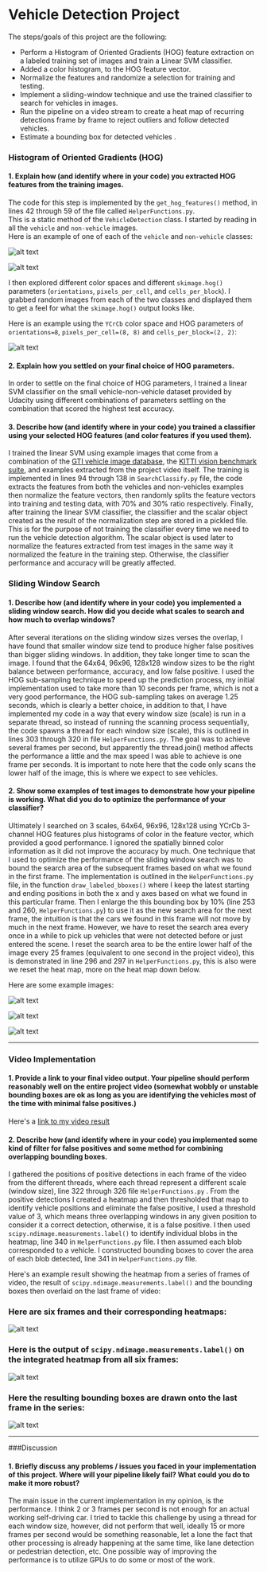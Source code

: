 
# Vehicle Detection Project

The steps/goals of this project are the following:

* Perform a Histogram of Oriented Gradients (HOG) feature extraction on a labeled training set of images and train a Linear SVM classifier.
* Added a color histogram, to the HOG feature vector. 
* Normalize the features and randomize a selection for training and testing.
* Implement a sliding-window technique and use the trained classifier to search for vehicles in images.
* Run the pipeline on a video stream to create a heat map of recurring detections frame by frame to reject outliers and follow detected vehicles.
* Estimate a bounding box for detected vehicles .

[//]: # (Image References)
[image1]: ./examples/bbox_1.jpg
[image2]: ./examples/bbox_2.jpg
[image3]: ./examples/bbox_3.jpg
[HOG]: ./examples/HOG_example.jpg
[vehicle]: ./examples/vehicle.jpeg
[not_vehicle]: ./examples/not_vehicle.png
[image4]: ./examples/sliding_window.jpg
[image5]: ./examples/bboxes_and_heat.png
[image6]: ./examples/labels_map.png
[image7]: ./examples/output_bboxes.png
[video1]: ./project_video.mp4


### Histogram of Oriented Gradients (HOG)

#### 1. Explain how (and identify where in your code) you extracted HOG features from the training images.

The code for this step is implemented by the `get_hog_features()` method, in lines 42 through 59 of the file called `HelperFunctions.py`.  
This is a static method of the `VehicleDetection` class. 
I started by reading in all the `vehicle` and `non-vehicle` images.  
Here is an example of one of each of the `vehicle` and `non-vehicle` classes:

![alt text][vehicle]

![alt text][not_vehicle]

I then explored different color spaces and different `skimage.hog()` parameters (`orientations`, `pixels_per_cell`, and `cells_per_block`).  I grabbed random images from each of the two classes and displayed them to get a feel for what the `skimage.hog()` output looks like.

Here is an example using the `YCrCb` color space and HOG parameters of `orientations=8`, `pixels_per_cell=(8, 8)` and `cells_per_block=(2, 2)`:


![alt text][HOG]

#### 2. Explain how you settled on your final choice of HOG parameters.

In order to settle on the final choice of HOG parameters, I trained a linear SVM classifier on the small vehicle-non-vehicle
dataset provided by Udacity using different combinations of parameters settling on the combination that scored
the highest test accuracy. 


#### 3. Describe how (and identify where in your code) you trained a classifier using your selected HOG features (and color features if you used them).

I trained the linear SVM using example images that come from a combination of 
the [GTI vehicle image database](http://www.gti.ssr.upm.es/data/Vehicle_database.html), 
the [KITTI vision benchmark suite](http://www.cvlibs.net/datasets/kitti/), 
and examples extracted from the project video itself.
The training is implemented in lines 94 through 138 in `SearchClassify.py` file, the code extracts the features
from both the vehicles and non-vehicles examples then normalize the feature vectors, then randomly splits the
feature vectors into training and testing data, with 70% and 30% ratio respectively. Finally, after training
the linear SVM classifier, the classifier and the scalar object created as the result of the normalization step are stored in a pickled file.
This is for the purpose of not training the classifier every time we need to run the vehicle detection algorithm.
The scalar object is used later to normalize the features extracted from test images in the same way it normalized
the feature in the training step. Otherwise, the classifier performance and accuracy will be greatly affected.

### Sliding Window Search

#### 1. Describe how (and identify where in your code) you implemented a sliding window search.  How did you decide what scales to search and how much to overlap windows?
After several iterations on the sliding window sizes verses the overlap, I have found that smaller window size
tend to produce higher false positives than bigger sliding windows. In addition, they take longer time to scan
the image. I found that the 64x64, 96x96, 128x128 window sizes to be the right balance between performance, 
accuracy, and low false positive.
I used the HOG sub-sampling technique to speed up the prediction process, my initial implementation used to 
take more than 10 seconds per frame, which is not a very good performance, the HOG sub-sampling takes 
on average 1.25 seconds, which is clearly a better choice, in addition to that, I have implemented my code in
a way that every window size (scale) is run in a separate thread, so instead of running the scanning process
sequentially, the code spawns a thread for each window size (scale), this is outlined in lines 303 through 320
in file `HelperFunctions.py`. The goal was to achieve several frames per second, but apparently the thread.join()
method affects the performance a little and the max speed I was able to achieve is one frame per seconds.
It is important to note here that the code only scans the lower half of the image, this is where we expect to
see vehicles.

#### 2. Show some examples of test images to demonstrate how your pipeline is working.  What did you do to optimize the performance of your classifier?

Ultimately I searched on 3 scales, 64x64, 96x96, 128x128 using YCrCb 3-channel HOG features plus 
histograms of color in the feature vector, which provided a good performance. 
I ignored the spatially binned color information as it did not improve the accuracy by much.
One technique that I used to optimize the performance of the sliding window search was to bound 
the search area of the subsequent frames based on what we found in the first frame. The implementation is
outlined in the `HelperFunctions.py` file, in the function `draw_labeled_bboxes()` where I keep the latest
starting and ending positions in both the x and y axes based on what we found in this particular frame.
Then I enlarge the this bounding box by 10% (line 253 and 260, `HelperFunctions.py`) to use it as the new
search area for the next frame, the intuition is that the cars we found in this frame will not move by much
in the next frame. However, we have to reset the search area every once in a while to pick up vehicles that 
were not detected before or just entered the scene. I reset the search area to be the entire lower half
of the image every 25 frames (equivalent to one second in the project video), this is demonstrated in 
line 296 and 297 in `HelperFunctions.py`, this is also were we reset the heat map, more on the heat map
down below.

Here are some example images:

![alt text][image1]

![alt text][image2]

![alt text][image3]

---

### Video Implementation

#### 1. Provide a link to your final video output.  Your pipeline should perform reasonably well on the entire project video (somewhat wobbly or unstable bounding boxes are ok as long as you are identifying the vehicles most of the time with minimal false positives.)
Here's a [link to my video result](./project_video_out.mp4)


#### 2. Describe how (and identify where in your code) you implemented some kind of filter for false positives and some method for combining overlapping bounding boxes.

I gathered the positions of positive detections in each frame of the video from the different threads, 
where each thread represent a different scale (window size), line 322 through 326 file `HelperFunctions.py` .
From the positive detections I created a heatmap and then thresholded that 
map to identify vehicle positions and eliminate the false positive, I used a threshold value of 3, which means
three overlapping windows in any given position to consider it a correct detection, otherwise, it is a 
false positive.
I then used `scipy.ndimage.measurements.label()` to identify individual blobs in the heatmap, line 340 in 
`HelperFunctions.py` file.
I then assumed each blob corresponded to a vehicle.
I constructed bounding boxes to cover the area of each blob detected, line 341 in `HelperFunctions.py` file.  

Here's an example result showing the heatmap from a series of frames of video, 
the result of `scipy.ndimage.measurements.label()` and the bounding boxes then overlaid on 
the last frame of video:

### Here are six frames and their corresponding heatmaps:

![alt text][image5]

### Here is the output of `scipy.ndimage.measurements.label()` on the integrated heatmap from all six frames:
![alt text][image6]

### Here the resulting bounding boxes are drawn onto the last frame in the series:
![alt text][image7]



---

###Discussion

#### 1. Briefly discuss any problems / issues you faced in your implementation of this project.  Where will your pipeline likely fail?  What could you do to make it more robust?

The main issue in the current implementation in my opinion, is the performance. I think 2 or 3 frames 
per second is not enough for an actual working self-driving car. I tried to tackle this challenge
by using a thread for each window size, however, did not perform that well, ideally 15 or more frames per
second would be something reasonable, let a lone the fact that other processing is already happening at the
same time, like lane detection or pedestrian detection, etc. One possible way of improving the performance is
to utilize GPUs to do some or most of the work.


